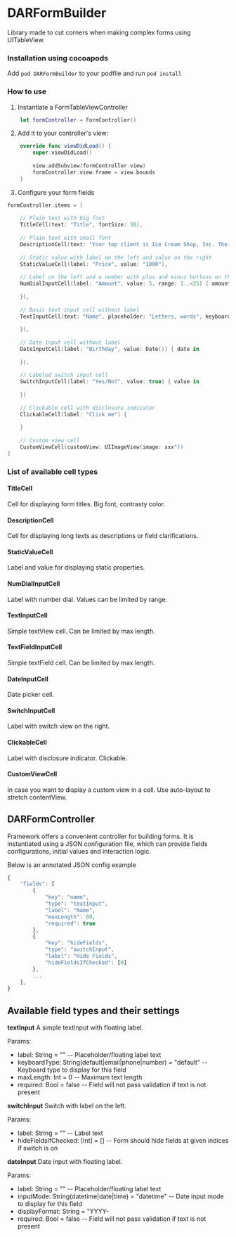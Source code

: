 # DARFormBuilder

Library made to cut corners when making complex forms using UITableView.

### Installation using cocoapods

Add `pod DARFormBuilder` to your podfile and run `pod install`

### How to use

1. Instantiate a FormTableViewController
```Swift
    let formController = FormController()
```

2. Add it to your controller's view:
```Swift
    override func viewDidLoad() {
        super.viewDidLoad()
        
        view.addSubview(formController.view)
        formController.view.frame = view.bounds
    }    
```

3. Configure your form fields
```Swift
formController.items = [
    
    // Plain text with big font
    TitleCell(text: "Title", fontSize: 30),
    
    // Plain text with small font
    DescriptionCell(text: "Your top client is Ice Cream Shop, Inc. Their ice cream is so popular they can’t keep up with customer orders at the counter. They’ve recruited you to create a sleek iOS app that will allow customers to order ice cream right from their phone. You’ve started developing the app, and it’s coming along well.", fontSize: 12),
    
    // Static value with label on the left and value on the right
    StaticValueCell(label: "Price", value: "1000"),
    
    // Label on the left and a number with plus and minus buttons on the right
    NumDialInputCell(label: "Amount", value: 5, range: 1..<25) { amount in
        
    }),
    
    // Basic text input cell without label
    TextInputCell(text: "Name", placeholder: "Letters, words", keyboardType: .default, maxLength: 30) { text in
    
    }),
    
    // Date input cell without label
    DateInputCell(label: "Birthday", value: Date()) { date in
    
    }),
    
    // Labeled switch input cell
    SwitchInputCell(label: "Yes/No?", value: true) { value in 
    
    })
    
    // Clickable cell with disclosure indicator
    ClickableCell(label: "Click me") {
        
    }
    
    // Custom view cell
    CustomViewCell(customView: UIImageView(image: xxx"))
]
```

### List of available cell types

#### TitleCell
Cell for displaying form titles. Big font, contrasty color.

#### DescriptionCell
Cell for displaying long texts as descriptions or field clarifications.

#### StaticValueCell
Label and value for displaying static properties.

#### NumDialInputCell
Label with number dial. Values can be limited by range.

#### TextInputCell
Simple textView cell. Can be limited by max length.

#### TextFieldInputCell
Simple textField cell. Can be limited by max length.

#### DateInputCell
Date picker cell.

#### SwitchInputCell
Label with switch view on the right.

#### ClickableCell
Label with disclosure indicator. Clickable.

#### CustomViewCell
In case you want to display a custom view in a cell. Use auto-layout to stretch contentView.


## DARFormController

Framework offers a convenient controller for building forms. It is instantiated using a JSON configuration file, which can provide fields configurations, initial values and interaction logic.

Below is an annotated JSON config example

```Javascript
{
    "fields": [
        {
            "key": "name",
            "type": "textInput",
            "label": "Name",
            "maxLength": 60,
            "required": true
        },
        {
            "key": "hideFields",
            "type": "switchInput",
            "label": "Hide Fields",
            "hideFieldsIfChecked": [0]
        },
        ...
    ],
}
```

## Available field types and their settings

**textInput**
A simple textInput with floating label.

Params:
- label: String = "" -- Placeholder/floating label text
- keyboardType: String(default|email|phone|number) = "default" -- Keyboard type to display for this field
- maxLength: Int = 0 -- Maximum text length
- required: Bool = false -- Field will not pass validation if text is not present

**switchInput**
Switch with label on the left.

Params:
- label: String = "" -- Label text
- hideFieldsIfChecked: [Int] = [] -- Form should hide fields at given indices if switch is on

**dateInput**
Date input with floating label.

Params:
- label: String = "" -- Placeholder/floating label text
- inputMode: String(datetime|date|time) = "datetime" -- Date input mode to display for this field
- displayFormat: String = "YYYY-
- required: Bool = false -- Field will not pass validation if text is not present
